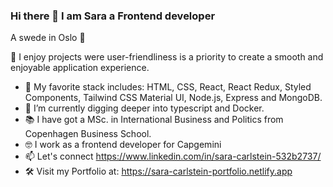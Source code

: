 ### Hi there 👋 I am Sara a Frontend developer

A swede in Oslo 📍

🙏 I enjoy projects were user-friendliness is a priority to create a smooth and enjoyable application experience.

* 👀 My favorite stack includes: HTML, CSS, React, React Redux, Styled Components, Tailwind CSS Material UI, Node.js, Express and MongoDB.
* 🌱 I’m currently digging deeper into typescript and Docker.
* 📚 I have got a MSc. in  International Business and Politics from Copenhagen Business School.
* 🤓 I work as a frontend developer for Capgemini
* 📫 Let's connect https://www.linkedin.com/in/sara-carlstein-532b2737/
* 🛠 Visit my Portfolio at: https://sara-carlstein-portfolio.netlify.app

